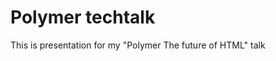 Polymer techtalk
====================

This is presentation for my "Polymer The future of HTML" talk

